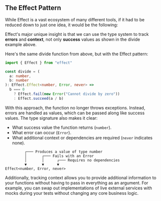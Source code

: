 ## The Effect Pattern

While Effect is a vast ecosystem of many different tools, if it had to be reduced down to just one idea, it would be the following:

Effect's major unique insight is that we can use the type system to track **errors** and **context**, not only **success** values as shown in the divide example above.

Here's the same divide function from above, but with the Effect pattern:

```ts twoslash
import { Effect } from "effect"

const divide = (
  a: number,
  b: number
): Effect.Effect<number, Error, never> =>
  b === 0
    ? Effect.fail(new Error("Cannot divide by zero"))
    : Effect.succeed(a / b)
```

With this approach, the function no longer throws exceptions. Instead, errors are handled as values, which can be passed along like success values. The type signature also makes it clear:

- What success value the function returns (`number`).
- What error can occur (`Error`).
- What additional context or dependencies are required (`never` indicates none).

```text showLineNumbers=false
         ┌─── Produces a value of type number
         │       ┌─── Fails with an Error
         │       │      ┌─── Requires no dependencies
         ▼       ▼      ▼
Effect<number, Error, never>
```

Additionally, tracking context allows you to provide additional information to your functions without having to pass in everything as an argument. For example, you can swap out implementations of live external services with mocks during your tests without changing any core business logic.
